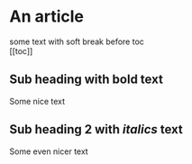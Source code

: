# An article
some text with soft break before toc  
[[toc]]

## Sub heading with **bold** text
Some nice text

## Sub heading 2 with _italics_ text
Some even nicer text
